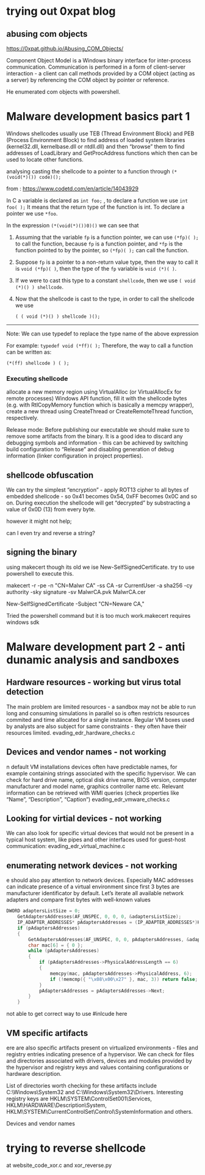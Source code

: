 # trying out 0xpat blog

## abusing com objects
https://0xpat.github.io/Abusing_COM_Objects/

Component Object Model is a Windows binary interface for inter-process communication. Communication is performed in a form of client-server interaction - a client can call methods provided by a COM object (acting as a server) by referencing the COM object by pointer or reference.

He enumerated com objects with powershell.

# Malware development basics part 1

Windows shellcodes usually use TEB (Thread Environment Block) and PEB (Process Environment Block) to find address of loaded system libraries (kernel32.dll, kernelbase.dll or ntdll.dll) and then “browse” them to find addresses of LoadLibrary and GetProcAddress functions which then can be used to locate other functions.

analysing casting the shellcode to a pointer to a function through
`(*(void(*)()) code)();`

from : https://www.codetd.com/en/article/14043929

In C a variable is declared as `int foo;`
, to declare a function we use `int foo( );` It means that the return type of the function is int. To declare a pointer we use `*foo`.

In the expression `(*(void(*)())0)()` we can see that

1. Assuming that the variable `fp` is a function pointer, we can use `(*fp)( );` to call the function, because `fp` is a function pointer, and `*fp` is the function pointed to by the pointer, so `(*fp)( );` can call the function.

2. Suppose `fp` is a pointer to a non-return value type, then the way to call it is `void (*fp)( )`, then the type of the `fp` variable is `void (*)( )`.

3. If we were to cast this type to a constant `shellcode`, then we use `( void (*)() ) shellcode`. 

4. Now that the shellcode is cast to the type, in order to call the shellcode we use
 
   `( ( void (*)() ) shellcode )();`

---------------------

Note: We can use typedef to replace the type name of the above expression

For example: `typedef void (*ff)( );` Therefore, the way to call a function can be written as: 

`(*(ff) shellcode ) ( );`

### Executing shellcode

allocate a new memory region using VirtualAlloc (or VirtualAllocEx for remote processes) Windows API function,
fill it with the shellcode bytes (e.g. with RtlCopyMemory function which is basically a memcpy wrapper),
create a new thread using CreateThread or CreateRemoteThread function, respectively.

Release mode: Before publishing our executable we should make sure to remove some artifacts from the binary. It is a good idea to discard any debugging symbols and information - this can be achieved by switching build configuration to “Release” and disabling generation of debug information (linker configuration in project properties).

## shellcode obfuscation

We can try the simplest “encryption” - apply ROT13 cipher to all bytes of embedded shellcode - so 0x41 becomes 0x54, 0xFF becomes 0x0C and so on. During execution the shellcode will get “decrypted” by substracting a value of 0x0D (13) from every byte.

however it might not help;

can I even try and reverse a string?

## signing the binary

using makecert though its old we ise New-SelfSignedCertificate.
try to use powershell to execute this.

makecert -r -pe -n "CN=Malwr CA" -ss CA -sr CurrentUser -a sha256 -cy authority -sky signature -sv MalwrCA.pvk MalwrCA.cer

New-SelfSignedCertificate -Subject "CN=Neware CA,"

Tried the powershell command but it is too much work.makecert requires windows sdk

# Malware development part 2 - anti dunamic analysis and sandboxes

## Hardware resources - working but virus total detection
The main problem are limited resources - a sandbox may not be able to run long and consuming simulations in parallel so is often restricts resources commited and time allocated for a single instance. Regular VM boxes used by analysts are also subject for same constraints - they often have their resources limited.
evading_edr_hardware_checks.c

## Devices and vendor names - not working
n default VM installations devices often have predictable names, for example containing strings associated with the specific hypervisor. We can check for hard drive name, optical disk drive name, BIOS version, computer manufacturer and model name, graphics controller name etc. Relevant information can be retrieved with WMI queries (check properties like “Name”, “Description”, “Caption”)
evading_edr_vmware_checks.c

## Looking for virtial devices - not working
We can also look for specific virtual devices that would not be present in a typical host system, like pipes and other interfaces used for guest-host communication:
evading_edr_virtual_machine.c

## enumerating network devices - not working
e should also pay attention to network devices. Especially MAC addresses can indicate presence of a virtual environment since first 3 bytes are manufacturer identificator by default. Let’s iterate all available network adapters and compare first bytes with well-known values

```c
DWORD adaptersListSize = 0;
	GetAdaptersAddresses(AF_UNSPEC, 0, 0, 0, &adaptersListSize);
	IP_ADAPTER_ADDRESSES* pAdaptersAddresses = (IP_ADAPTER_ADDRESSES*)HeapAlloc(GetProcessHeap(), HEAP_ZERO_MEMORY, adaptersListSize);
	if (pAdaptersAddresses)
	{
		GetAdaptersAddresses(AF_UNSPEC, 0, 0, pAdaptersAddresses, &adaptersListSize);
		char mac[6] = { 0 };
		while (pAdaptersAddresses)
		{
			if (pAdaptersAddresses->PhysicalAddressLength == 6)
			{
				memcpy(mac, pAdaptersAddresses->PhysicalAddress, 6);
				if (!memcmp({ "\x08\x00\x27" }, mac, 3)) return false;
			}
			pAdaptersAddresses = pAdaptersAddresses->Next;
		}
	}
```

not able to get correct way to use #inlcude here

## VM specific artifacts

ere are also specific artifacts present on virtualized environments - files and registry entries indicating presence of a hypervisor. We can check for files and directories associated with drivers, devices and modules provided by the hypervisor and registry keys and values containing configurations or hardware description.

List of directories worth checking for these artifacts include C:\Windows\System32 and C:\Windows\System32\Drivers. Interesting registry keys are HKLM\SYSTEM\ControlSet001\Services, HKLM\HARDWARE\Description\System, HKLM\SYSTEM\CurrentControlSet\Control\SystemInformation and others.


Devices and vendor names


# trying to reverse shellcode

at website_code_xor.c
and xor_reverse.py





















